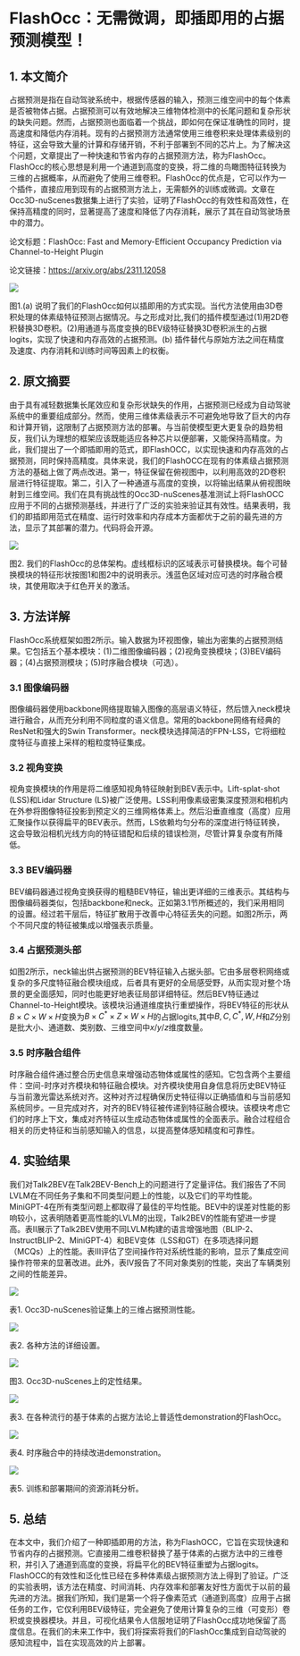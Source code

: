 # FlashOcc：无需微调，即插即用的占据预测模型！

## 1. 本文简介

占据预测是指在自动驾驶系统中，根据传感器的输入，预测三维空间中的每个体素是否被物体占据。占据预测可以有效地解决三维物体检测中的长尾问题和复杂形状的缺失问题。然而，占据预测也面临着一个挑战，即如何在保证准确性的同时，提高速度和降低内存消耗。现有的占据预测方法通常使用三维卷积来处理体素级别的特征，这会导致大量的计算和存储开销，不利于部署到不同的芯片上。为了解决这个问题，文章提出了一种快速和节省内存的占据预测方法，称为FlashOcc。FlashOcc的核心思想是利用一个通道到高度的变换，将二维的鸟瞰图特征转换为三维的占据概率，从而避免了使用三维卷积。FlashOcc的优点是，它可以作为一个插件，直接应用到现有的占据预测方法上，无需额外的训练或微调。文章在Occ3D-nuScenes数据集上进行了实验，证明了FlashOcc的有效性和高效性，在保持高精度的同时，显著提高了速度和降低了内存消耗，展示了其在自动驾驶场景中的潜力。

论文标题：FlashOcc: Fast and Memory-Efficient Occupancy Prediction via Channel-to-Height Plugin

论文链接：https://arxiv.org/abs/2311.12058

![](https://files.mdnice.com/user/46171/04305dd4-fcfe-49bf-b02a-15a461a525b5.png)

图1.(a) 说明了我们的FlashOcc如何以插即用的方式实现。当代方法使用由3D卷积处理的体素级特征预测占据情况。与之形成对比,我们的插件模型通过(1)用2D卷积替换3D卷积。(2)用通道与高度变换的BEV级特征替换3D卷积派生的占据logits，实现了快速和内存高效的占据预测。(b) 插件替代与原始方法之间在精度及速度、内存消耗和训练时间等因素上的权衡。

## 2. 原文摘要

由于具有减轻数据集长尾效应和复杂形状缺失的作用，占据预测已经成为自动驾驶系统中的重要组成部分。然而，使用三维体素级表示不可避免地导致了巨大的内存和计算开销，这限制了占据预测方法的部署。与当前使模型更大更复杂的趋势相反，我们认为理想的框架应该既能适应各种芯片以便部署，又能保持高精度。为此，我们提出了一个即插即用的范式，即FlashOCC，以实现快速和内存高效的占据预测，同时保持高精度。具体来说，我们的FlashOCC在现有的体素级占据预测方法的基础上做了两点改进。第一，特征保留在俯视图中，以利用高效的2D卷积层进行特征提取。第二，引入了一种通道与高度的变换，以将输出结果从俯视图映射到三维空间。我们在具有挑战性的Occ3D-nuScenes基准测试上将FlashOCC应用于不同的占据预测基线，并进行了广泛的实验来验证其有效性。结果表明，我们的即插即用范式在精度、运行时效率和内存成本方面都优于之前的最先进的方法，显示了其部署的潜力。代码将会开源。

![](https://files.mdnice.com/user/46171/96b3f1b4-cab7-41fb-af67-e6e48a44f9af.png)

图2. 我们的FlashOcc的总体架构。虚线框标识的区域表示可替换模块。每个可替换模块的特征形状按图1和图2中的说明表示。浅蓝色区域对应可选的时序融合模块，其使用取决于红色开关的激活。

## 3. 方法详解

FlashOcc系统框架如图2所示。输入数据为环视图像，输出为密集的占据预测结果。它包括五个基本模块：(1)二维图像编码器；(2)视角变换模块；(3)BEV编码器；(4)占据预测模块；(5)时序融合模块（可选）。

### 3.1 图像编码器

图像编码器使用backbone网络提取输入图像的高层语义特征，然后馈入neck模块进行融合，从而充分利用不同粒度的语义信息。常用的backbone网络有经典的ResNet和强大的Swin Transformer。neck模块选择简洁的FPN-LSS，它将细粒度特征与直接上采样的粗粒度特征集成。

### 3.2 视角变换

视角变换模块的作用是将二维感知视角特征映射到BEV表示中。Lift-splat-shot (LSS)和Lidar Structure (LS)被广泛使用。LSS利用像素级密集深度预测和相机内在外参将图像特征投影到预定义的三维网格体素上。然后沿垂直维度（高度）应用汇聚操作以获得扁平的BEV表示。然而，LS依赖均匀分布的深度进行特征转换，这会导致沿相机光线方向的特征错配和后续的错误检测，尽管计算复杂度有所降低。

### 3.3 BEV编码器

BEV编码器通过视角变换获得的粗糙BEV特征，输出更详细的三维表示。其结构与图像编码器类似，包括backbone和neck。正如第3.1节所概述的，我们采用相同的设置。经过若干层后，特征扩散用于改善中心特征丢失的问题。如图2所示，两个不同尺度的特征被集成以增强表示质量。

### 3.4 占据预测头部

如图2所示，neck输出供占据预测的BEV特征输入占据头部。它由多层卷积网络或复杂的多尺度特征融合模块组成，后者具有更好的全局感受野，从而实现对整个场景的更全面感知，同时也能更好地表征局部详细特征。然后BEV特征通过Channel-to-Height模块。该模块沿通道维度执行重塑操作，将BEV特征的形状从$B\times C\times W\times H$变换为$B\times C^*\times Z\times W\times H$的占据logits,其中$B,C,C^*,W,H$和$Z$分别是批大小、通道数、类别数、三维空间中$x/y/z$维度数量。

### 3.5 时序融合组件

时序融合组件通过整合历史信息来增强动态物体或属性的感知。它包含两个主要组件：空间-时序对齐模块和特征融合模块。对齐模块使用自身信息将历史BEV特征与当前激光雷达系统对齐。这种对齐过程确保历史特征得以正确插值和与当前感知系统同步。一旦完成对齐，对齐的BEV特征被传递到特征融合模块。该模块考虑它们的时序上下文，集成对齐特征以生成动态物体或属性的全面表示。融合过程组合相关的历史特征和当前感知输入的信息，以提高整体感知精度和可靠性。

## 4. 实验结果

我们对Talk2BEV在Talk2BEV-Bench上的问题进行了定量评估。我们报告了不同LVLM在不同任务子集和不同类型问题上的性能，以及它们的平均性能。MiniGPT-4在所有类型问题上都取得了最佳的平均性能。BEV中的误差对性能的影响较小，这表明随着更高性能的LVLM的出现，Talk2BEV的性能有望进一步提高。表II展示了Talk2BEV使用不同LVLM构建的语言增强地图（BLIP-2、InstructBLIP-2、MiniGPT-4）和BEV变体（LSS和GT）在多项选择问题（MCQs）上的性能。表III评估了空间操作符对系统性能的影响，显示了集成空间操作符带来的显著改进。此外，表IV报告了不同对象类别的性能，突出了车辆类别之间的性能差异。

![](https://files.mdnice.com/user/46171/ee60e3f8-0d94-4463-8930-18a2f21061b6.png)

表1. Occ3D-nuScenes验证集上的三维占据预测性能。

![](https://files.mdnice.com/user/46171/601c01b2-b925-47ed-842b-088306797f76.png)

表2. 各种方法的详细设置。

![](https://files.mdnice.com/user/46171/c81b75e8-a2a1-4358-a2b8-f431a71f1923.png)

图3. Occ3D-nuScenes上的定性结果。

![](https://files.mdnice.com/user/46171/8f5da8d1-71ca-4f5c-8138-3be9e6dabac5.png)

表3. 在各种流行的基于体素的占据方法论上普适性demonstration的FlashOcc。

![](https://files.mdnice.com/user/46171/603f354b-60b1-4102-b02a-57b32b727bd0.png)

表4. 时序融合中的持续改进demonstration。

![](https://files.mdnice.com/user/46171/9cc3cec2-2153-406d-add0-a9d982c96281.png)

表5. 训练和部署期间的资源消耗分析。

## 5. 总结

在本文中，我们介绍了一种即插即用的方法，称为FlashOCC，它旨在实现快速和节省内存的占据预测。它直接用二维卷积替换了基于体素的占据方法中的三维卷积，并引入了通道到高度的变换，将扁平化的BEV特征重塑为占据logits。FlashOCC的有效性和泛化性已经在多种体素级占据预测方法上得到了验证。广泛的实验表明，该方法在精度、时间消耗、内存效率和部署友好性方面优于以前的最先进的方法。据我们所知，我们是第一个将子像素范式（通道到高度）应用于占据任务的工作，它仅利用BEV级特征，完全避免了使用计算复杂的三维（可变形）卷积或变换器模块。并且，可视化结果令人信服地证明了FlashOcc成功地保留了高度信息。在我们的未来工作中，我们将探索将我们的FlashOcc集成到自动驾驶的感知流程中，旨在实现高效的片上部署。
